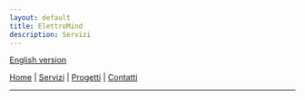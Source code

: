 ```yaml
---
layout: default
title: ElettroMind
description: Servizi
---
```


[English version](./pages/en/services.md)

[Home](./) | [Servizi](servizi.md) | [Progetti](progetti.md) | [Contatti](contatti.md)

***
